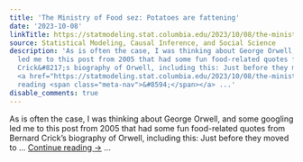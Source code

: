 ```yaml
---
title: 'The Ministry of Food sez: Potatoes are fattening'
date: '2023-10-08'
linkTitle: https://statmodeling.stat.columbia.edu/2023/10/08/the-ministry-of-food-sez-potatoes-are-fattening/
source: Statistical Modeling, Causal Inference, and Social Science
description: 'As is often the case, I was thinking about George Orwell, and some googling
  led me to this post from 2005 that had some fun food-related quotes from Bernard
  Crick&#8217;s biography of Orwell, including this: Just before they moved to &#8230;
  <a href="https://statmodeling.stat.columbia.edu/2023/10/08/the-ministry-of-food-sez-potatoes-are-fattening/">Continue
  reading <span class="meta-nav">&#8594;</span></a> ...'
disable_comments: true
---
```

As is often the case, I was thinking about George Orwell, and some googling led me to this post from 2005 that had some fun food-related quotes from Bernard Crick&#8217;s biography of Orwell, including this: Just before they moved to &#8230; <a href="https://statmodeling.stat.columbia.edu/2023/10/08/the-ministry-of-food-sez-potatoes-are-fattening/">Continue reading <span class="meta-nav">&#8594;</span></a> ...